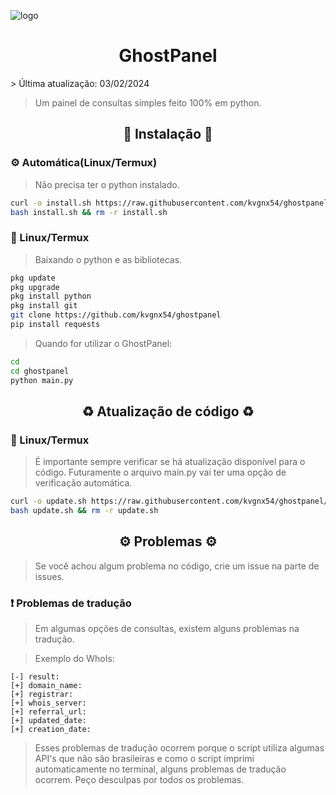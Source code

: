 ![logo](https://github.com/kvgnx54/ghostpanel/blob/main/gplogo.jpg)
<h1 align="center">GhostPanel</h1>
> Última atualização: 03/02/2024

> Um painel de consultas simples feito 100% em python.

<h2 align="center">🔰 Instalação 🔰</h2>
<h3>⚙️ Automática(Linux/Termux)</h3>

> Não precisa ter o python instalado.

```bash
curl -o install.sh https://raw.githubusercontent.com/kvgnx54/ghostpanel/main/install.sh
bash install.sh && rm -r install.sh
```

<h3>📱 Linux/Termux</h3>

> Baixando o python e as bibliotecas.
```bash
pkg update
pkg upgrade
pkg install python
pkg install git
git clone https://github.com/kvgnx54/ghostpanel
pip install requests
```
> Quando for utilizar o GhostPanel:
```bash
cd
cd ghostpanel
python main.py
```
<h2 align="center">♻️ Atualização de código ♻️</h2>
<h3>📱 Linux/Termux</h3>

> É importante sempre verificar se há atualização disponível para o código.
> Futuramente o arquivo main.py vai ter uma opção de verificação automática.

```bash
curl -o update.sh https://raw.githubusercontent.com/kvgnx54/ghostpanel/main/update.sh
bash update.sh && rm -r update.sh
```
<h2 align="center">⚙️ Problemas ⚙️</h2>

> Se você achou algum problema no código, crie um issue na parte de issues.

<h3>❗ Problemas de tradução</h3>

> Em algumas opções de consultas, existem alguns problemas na tradução.

> Exemplo do WhoIs:

```
[-] result:
[+] domain_name: 
[+] registrar: 
[+] whois_server: 
[+] referral_url: 
[+] updated_date: 
[+] creation_date: 
```
> Esses problemas de tradução ocorrem porque o script utiliza algumas API's que não são brasileiras e como o script imprimi automaticamente no terminal, alguns problemas de tradução ocorrem. Peço desculpas por todos os problemas.
